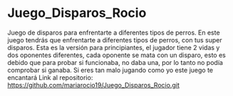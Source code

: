 # Juego_Disparos_Rocio
Juego de disparos para enfrentarte a diferentes tipos de perros. 
En este juego tendrás que enfrentarte a diferentes tipos de perros, con tus super disparos. 
Esta es la versión para principiantes, el jugador tiene 2 vidas y dos oponentes diferentes, cada oponente se mata con un disparo, esto es debido que para probar si funcionaba, no daba una, por lo tanto no podía comprobar si ganaba. 
Si eres tan malo jugando como yo este juego te encantará 
Link al repositorio: https://github.com/mariarocio19/Juego_Disparos_Rocio.git
